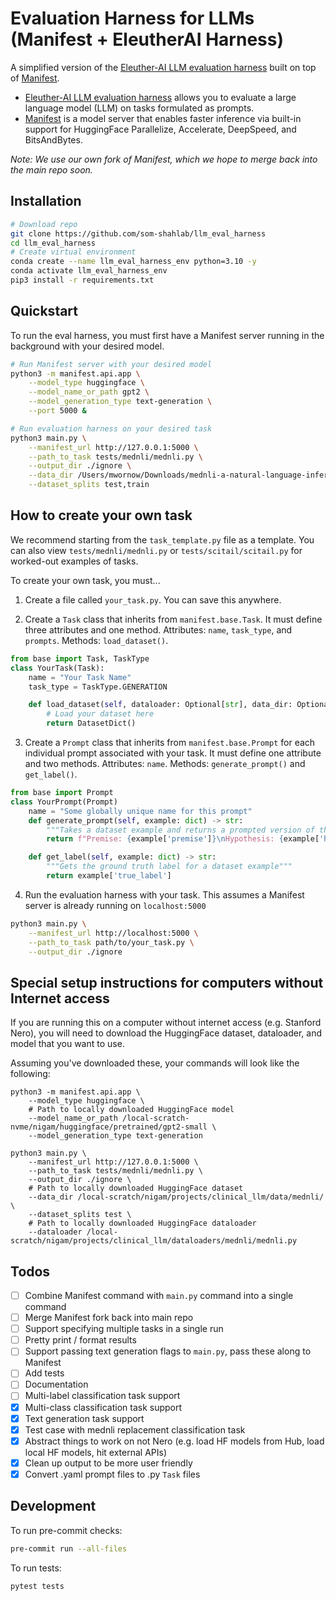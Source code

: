 # Evaluation Harness for LLMs (Manifest + EleutherAI Harness)

A simplified version of the [Eleuther-AI LLM evaluation harness](https://github.com/EleutherAI/lm-evaluation-harness) built on top of [Manifest](https://github.com/som-shahlab/manifest).

* [Eleuther-AI LLM evaluation harness](https://github.com/EleutherAI/lm-evaluation-harness) allows you to evaluate a large language model (LLM) on tasks formulated as prompts.
* [Manifest](https://github.com/som-shahlab/manifest) is a model server that enables faster inference via built-in support for HuggingFace Parallelize, Accelerate, DeepSpeed, and BitsAndBytes.

_Note: We use our own fork of Manifest, which we hope to merge back into the main repo soon._

## Installation

```bash
# Download repo
git clone https://github.com/som-shahlab/llm_eval_harness
cd llm_eval_harness
# Create virtual environment
conda create --name llm_eval_harness_env python=3.10 -y
conda activate llm_eval_harness_env
pip3 install -r requirements.txt
```

## Quickstart

To run the eval harness, you must first have a Manifest server running in the background with your desired model.

```bash
# Run Manifest server with your desired model
python3 -m manifest.api.app \
    --model_type huggingface \
    --model_name_or_path gpt2 \
    --model_generation_type text-generation \
    --port 5000 &

# Run evaluation harness on your desired task
python3 main.py \
    --manifest_url http://127.0.0.1:5000 \
    --path_to_task tests/mednli/mednli.py \
    --output_dir ./ignore \
    --data_dir /Users/mwornow/Downloads/mednli-a-natural-language-inference-dataset-for-the-clinical-domain-1.0.0/ \
    --dataset_splits test,train
```

## How to create your own task

We recommend starting from the `task_template.py` file as a template. You can also view `tests/mednli/mednli.py` or  `tests/scitail/scitail.py` for worked-out examples of tasks.

To create your own task, you must...

1. Create a file called `your_task.py`. You can save this anywhere.

2. Create a `Task` class that inherits from `manifest.base.Task`. It must define three attributes and one method. Attributes: `name`, `task_type`, and `prompts`. Methods: `load_dataset()`.

```python
from base import Task, TaskType
class YourTask(Task):
    name = "Your Task Name"
    task_type = TaskType.GENERATION

    def load_dataset(self, dataloader: Optional[str], data_dir: Optional[str]) -> DatasetDict:
        # Load your dataset here
        return DatasetDict()
```

3. Create a `Prompt` class that inherits from `manifest.base.Prompt` for each individual prompt associated with your task. It must define one attribute and two methods. Attributes: `name`. Methods: `generate_prompt()` and `get_label()`.

```python
from base import Prompt
class YourPrompt(Prompt)
    name = "Some globally unique name for this prompt"
    def generate_prompt(self, example: dict) -> str:
        """Takes a dataset example and returns a prompted version of that example."""
        return f"Premise: {example['premise']}\nHypothesis: {example['hypothesis']}. Does the premise entail the hypothesis?"

    def get_label(self, example: dict) -> str:
        """Gets the ground truth label for a dataset example"""
        return example['true_label']
```

4. Run the evaluation harness with your task. This assumes a Manifest server is already running on `localhost:5000`

```bash
python3 main.py \
    --manifest_url http://localhost:5000 \
    --path_to_task path/to/your_task.py \
    --output_dir ./ignore
```

## Special setup instructions for computers without Internet access

If you are running this on a computer without internet access (e.g. Stanford Nero), you will need to download the HuggingFace dataset, dataloader, and model that you want to use. 

Assuming you've downloaded these, your commands will look like the following:

```
python3 -m manifest.api.app \
    --model_type huggingface \
    # Path to locally downloaded HuggingFace model
    --model_name_or_path /local-scratch-nvme/nigam/huggingface/pretrained/gpt2-small \
    --model_generation_type text-generation

python3 main.py \
    --manifest_url http://127.0.0.1:5000 \
    --path_to_task tests/mednli/mednli.py \
    --output_dir ./ignore \
    # Path to locally downloaded HuggingFace dataset
    --data_dir /local-scratch/nigam/projects/clinical_llm/data/mednli/ \
    --dataset_splits test \
    # Path to locally downloaded HuggingFace dataloader
    --dataloader /local-scratch/nigam/projects/clinical_llm/dataloaders/mednli/mednli.py
```

## Todos

- [ ] Combine Manifest command with `main.py` command into a single command
- [ ] Merge Manifest fork back into main repo
- [ ] Support specifying multiple tasks in a single run
- [ ] Pretty print / format results
- [ ] Support passing text generation flags to `main.py`, pass these along to Manifest
- [ ] Add tests
- [ ] Documentation
- [ ] Multi-label classification task support
- [X] Multi-class classification task support
- [X] Text generation task support
- [X] Test case with mednli replacement classification task
- [X] Abstract things to work on not Nero (e.g. load HF models from Hub, load local HF models, hit external APIs)
- [X] Clean up output to be more user friendly
- [X] Convert .yaml prompt files to .py `Task` files

## Development

To run pre-commit checks:

```bash
pre-commit run --all-files
```

To run tests:
```bash
pytest tests
```
